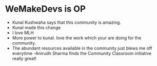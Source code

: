 # WeMakeDevs is OP

- Kunal Kushwaha says that this community is amazing.
- Kunal made this change
- I love MLH
- More power to kunal. love the work which your are doing for the community.
- The abundant resources available in the community just blews me off everytime 
-Anirudh Sharma finds the Community Classroom initiative really great!
